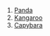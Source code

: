 1. [Panda](../animals/panda.md "Panda")
2. [Kangaroo](../animals/kangaroo.md "Kangaroo")
3. [Capybara](../animals/capybara.md "Capybara")
